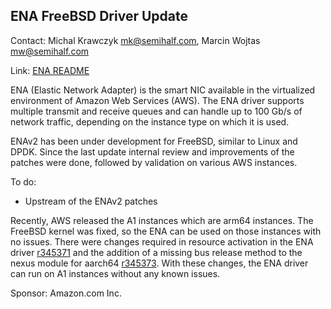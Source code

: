 ## ENA FreeBSD Driver Update ##

Contact: Michal Krawczyk <mk@semihalf.com>, Marcin Wojtas <mw@semihalf.com>  

Link:	 [ENA README](https://github.com/amzn/amzn-drivers/blob/master/kernel/fbsd/ena/README)  

ENA (Elastic Network Adapter) is the smart NIC available in the
virtualized environment of Amazon Web Services (AWS).  The ENA
driver supports multiple transmit and receive queues and can handle
up to 100 Gb/s of network traffic, depending on the instance type
on which it is used.

ENAv2 has been under development for FreeBSD, similar to Linux
and DPDK.  Since the last update internal review and improvements
of the patches were done, followed by validation on various AWS
instances.

To do:

* Upstream of the ENAv2 patches

Recently, AWS released the A1 instances which are arm64 instances.
The FreeBSD kernel was fixed, so the ENA can be used on those
instances with no issues. There were changes required in resource
activation in the ENA driver
[r345371](https://svnweb.freebsd.org/base?view=revision&revision=345371)
and the addition of a missing bus release method to the nexus module
for aarch64
[r345373](https://svnweb.freebsd.org/base?view=revision&revision=345373).
With these changes, the ENA driver can run on A1 instances without
any known issues.

Sponsor: Amazon.com Inc.  

